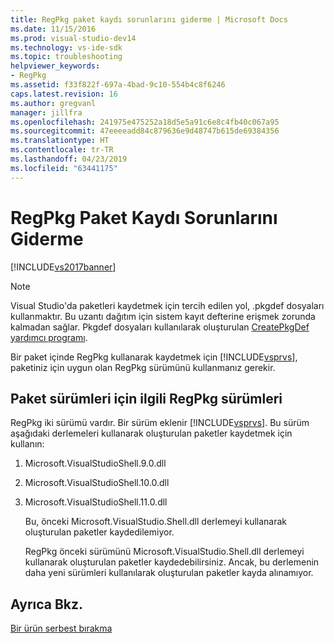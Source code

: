 ```yaml
---
title: RegPkg paket kaydı sorunlarını giderme | Microsoft Docs
ms.date: 11/15/2016
ms.prod: visual-studio-dev14
ms.technology: vs-ide-sdk
ms.topic: troubleshooting
helpviewer_keywords:
- RegPkg
ms.assetid: f33f822f-697a-4bad-9c10-554b4c8f6246
caps.latest.revision: 16
ms.author: gregvanl
manager: jillfra
ms.openlocfilehash: 241975e475252a18d5e5a91c6e8c4fb40c067a95
ms.sourcegitcommit: 47eeeeadd84c879636e9d48747b615de69384356
ms.translationtype: HT
ms.contentlocale: tr-TR
ms.lasthandoff: 04/23/2019
ms.locfileid: "63441175"
---
```

# <a name="troubleshooting-regpkg-package-registration"></a>RegPkg Paket Kaydı Sorunlarını Giderme
[!INCLUDE[vs2017banner](../../includes/vs2017banner.md)]

> [!NOTE]
> Visual Studio'da paketleri kaydetmek için tercih edilen yol, .pkgdef dosyaları kullanmaktır. Bu uzantı dağıtım için sistem kayıt defterine erişmek zorunda kalmadan sağlar. Pkgdef dosyaları kullanılarak oluşturulan [CreatePkgDef yardımcı programı](../../extensibility/internals/createpkgdef-utility.md).  
  
 Bir paket içinde RegPkg kullanarak kaydetmek için [!INCLUDE[vsprvs](../../includes/vsprvs-md.md)], paketiniz için uygun olan RegPkg sürümünü kullanmanız gerekir.  
  
## <a name="regpkg-versions-related-to-package-versions"></a>Paket sürümleri için ilgili RegPkg sürümleri  
 RegPkg iki sürümü vardır. Bir sürüm eklenir [!INCLUDE[vsprvs](../../includes/vsprvs-md.md)]. Bu sürüm aşağıdaki derlemeleri kullanarak oluşturulan paketler kaydetmek için kullanın:  
  
1. Microsoft.VisualStudioShell.9.0.dll  
  
2. Microsoft.VisualStudioShell.10.0.dll  
  
3. Microsoft.VisualStudioShell.11.0.dll  
  
   Bu, önceki Microsoft.VisualStudio.Shell.dll derlemeyi kullanarak oluşturulan paketler kaydedilemiyor.  
  
   RegPkg önceki sürümünü Microsoft.VisualStudio.Shell.dll derlemeyi kullanarak oluşturulan paketler kaydedebilirsiniz. Ancak, bu derlemenin daha yeni sürümleri kullanılarak oluşturulan paketler kayda alınamıyor.  
  
## <a name="see-also"></a>Ayrıca Bkz.  
 [Bir ürün serbest bırakma](../../misc/releasing-a-visual-studio-integration-product.md)
